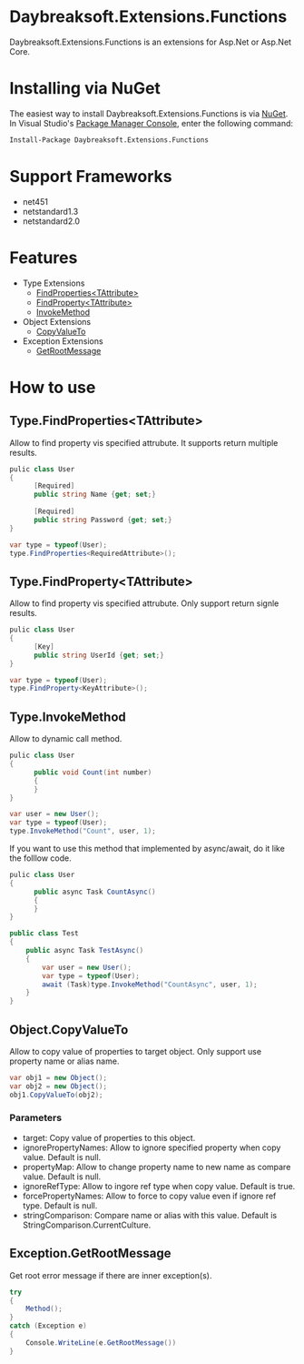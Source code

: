# Daybreaksoft.Extensions.Functions
Daybreaksoft.Extensions.Functions is an extensions for Asp.Net or Asp.Net Core.
# Installing via NuGet
The easiest way to install Daybreaksoft.Extensions.Functions is via [NuGet](https://www.nuget.org/packages/Daybreaksoft.Extensions.Functions).  
In Visual Studio's [Package Manager Console](https://docs.microsoft.com/zh-cn/nuget/tools/package-manager-console), enter the following command:
```bash
Install-Package Daybreaksoft.Extensions.Functions
```
# Support Frameworks
- net451
- netstandard1.3
- netstandard2.0
# Features
- Type Extensions
  - [FindProperties&lt;TAttribute&gt;](#typefindpropertiestattribute)
  - [FindProperty&lt;TAttribute&gt;](#typefindpropertytattribute)
  - [InvokeMethod](#typeinvokemethod)
- Object Extensions
  - [CopyValueTo](#objectcopyvalueto)
- Exception Extensions
  - [GetRootMessage](#exceptiongetrootmessage)
# How to use
## Type.FindProperties&lt;TAttribute&gt;
Allow to find property vis specified attrubute. It supports return multiple results.
```csharp
pulic class User
{
      [Required]
      public string Name {get; set;}
  
      [Required]
      public string Password {get; set;}
}

var type = typeof(User);
type.FindProperties<RequiredAttribute>();
```
## Type.FindProperty&lt;TAttribute&gt;
Allow to find property vis specified attrubute. Only support return signle results.
```csharp
pulic class User
{
      [Key]
      public string UserId {get; set;}
}

var type = typeof(User);
type.FindProperty<KeyAttribute>();
```
## Type.InvokeMethod
Allow to dynamic call method.
```csharp
pulic class User
{
      public void Count(int number)
      {
      }
}

var user = new User();
var type = typeof(User);
type.InvokeMethod("Count", user, 1);
```
If you want to use this method that implemented by async/await, do it like the folllow code.
```csharp
pulic class User
{
      public async Task CountAsync()
      {
      }
}

public class Test
{
    public async Task TestAsync()
    {
        var user = new User();
        var type = typeof(User);
        await (Task)type.InvokeMethod("CountAsync", user, 1);
    }
}

```
## Object.CopyValueTo
Allow to copy value of properties to target object. Only support use property name or alias name.  
```csharp
var obj1 = new Object();
var obj2 = new Object();
obj1.CopyValueTo(obj2);
```
### Parameters
- target: Copy value of properties to this object.
- ignorePropertyNames: Allow to ignore specified property when copy value. Default is null.
- propertyMap: Allow to change property name to new name as compare value. Default is null.
- ignoreRefType: Allow to ingore ref type when copy value. Default is true.
- forcePropertyNames: Allow to force to copy value even if ignore ref type. Default is null.
- stringComparison: Compare name or alias with this value. Default is StringComparison.CurrentCulture.
## Exception.GetRootMessage
Get root error message if there are inner exception(s).  
```csharp
try
{
    Method();
}
catch (Exception e)
{
    Console.WriteLine(e.GetRootMessage())
}
```
